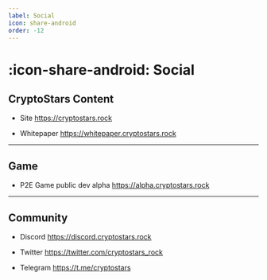 ```yaml
---
label: Social
icon: share-android
order: -12
---
```


# :icon-share-android: Social

## CryptoStars Content

- Site https://cryptostars.rock

- Whitepaper https://whitepaper.cryptostars.rock

---

## Game

- P2E Game public dev alpha https://alpha.cryptostars.rock

---

## Community

- Discord https://discord.cryptostars.rock

- Twitter https://twitter.com/cryptostars_rock

- Telegram https://t.me/cryptostars
